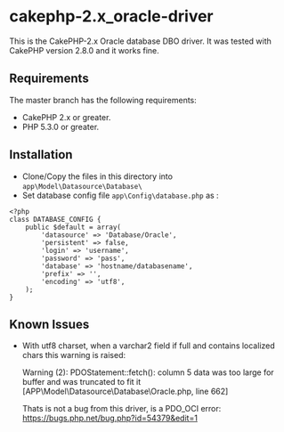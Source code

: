 cakephp-2.x_oracle-driver
=========================
This is the CakePHP-2.x Oracle database DBO driver. It was tested with CakePHP version 2.8.0 and it works fine.

## Requirements

The master branch has the following requirements:

* CakePHP 2.x or greater.
* PHP 5.3.0 or greater.

## Installation

* Clone/Copy the files in this directory into `app\Model\Datasource\Database\`
* Set database config file `app\Config\database.php` as :
```
<?php
class DATABASE_CONFIG {
	public $default = array(
		'datasource' => 'Database/Oracle',
		'persistent' => false,
		'login' => 'username',
		'password' => 'pass',
		'database' => 'hostname/databasename',
		'prefix' => '',
		'encoding' => 'utf8',
	);
}
```

## Known Issues


* With utf8 charset, when a varchar2 field  if full and contains localized chars this warning is raised:

  Warning (2): PDOStatement::fetch(): column 5 data was too large for buffer and was truncated to fit it
  [APP\Model\Datasource\Database\Oracle.php, line 662]

  Thats is not a bug from this driver, is a PDO_OCI error:
  https://bugs.php.net/bug.php?id=54379&edit=1
